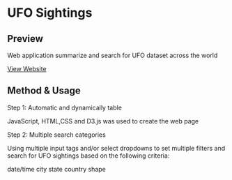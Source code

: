 # UFO Sightings

## Preview

Web application summarize and search for UFO dataset across the world 

[View Website](https://ufo-sighting.herokuapp.com/)

## Method & Usage

Step 1: Automatic and dynamically table 

JavaScript, HTML,CSS and D3.js was used to create the web page

Step 2: Multiple search categories 

Using multiple input tags and/or select dropdowns to set multiple filters and search for UFO sightings based on the following criteria:

date/time
city
state
country
shape


